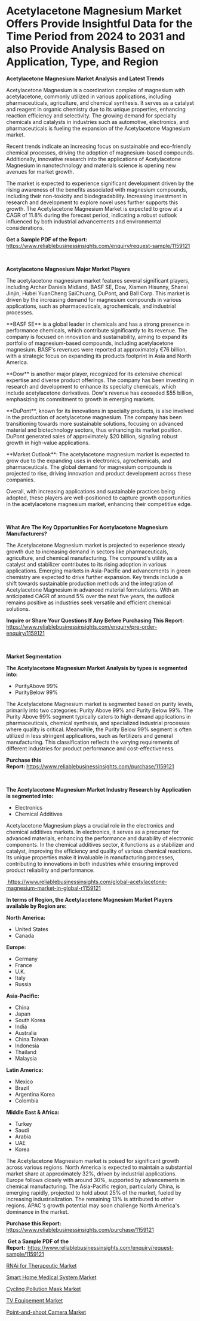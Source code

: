 <p><h1>Acetylacetone Magnesium Market Offers Provide Insightful Data for the Time Period from 2024 to 2031 and also Provide Analysis Based on Application, Type, and Region</h1></p><p><strong>Acetylacetone Magnesium Market Analysis and Latest Trends</strong></p>
<p><p>Acetylacetone Magnesium is a coordination complex of magnesium with acetylacetone, commonly utilized in various applications, including pharmaceuticals, agriculture, and chemical synthesis. It serves as a catalyst and reagent in organic chemistry due to its unique properties, enhancing reaction efficiency and selectivity. The growing demand for specialty chemicals and catalysts in industries such as automotive, electronics, and pharmaceuticals is fueling the expansion of the Acetylacetone Magnesium market.</p><p>Recent trends indicate an increasing focus on sustainable and eco-friendly chemical processes, driving the adoption of magnesium-based compounds. Additionally, innovative research into the applications of Acetylacetone Magnesium in nanotechnology and materials science is opening new avenues for market growth. </p><p>The market is expected to experience significant development driven by the rising awareness of the benefits associated with magnesium compounds, including their non-toxicity and biodegradability. Increasing investment in research and development to explore novel uses further supports this growth. The Acetylacetone Magnesium Market is expected to grow at a CAGR of 11.8% during the forecast period, indicating a robust outlook influenced by both industrial advancements and environmental considerations.</p></p>
<p><strong>Get a Sample PDF of the Report:&nbsp;</strong> <a href="https://www.reliablebusinessinsights.com/enquiry/request-sample/1159121?utm_campaign=1476&utm_medium=2&utm_source=Github&utm_content=ia&utm_term=11102024&utm_id=acetylacetone-magnesium">https://www.reliablebusinessinsights.com/enquiry/request-sample/1159121</a></p>
<p>&nbsp;</p>
<p><strong>Acetylacetone Magnesium Major Market Players</strong></p>
<p><p>The acetylacetone magnesium market features several significant players, including Archer Daniels Midland, BASF SE, Dow, Xiamen Hisunny, Shanxi Jinjin, Hubei YuanCheng SaiChuang, DuPont, and Ball Corp. This market is driven by the increasing demand for magnesium compounds in various applications, such as pharmaceuticals, agrochemicals, and industrial processes.</p><p>**BASF SE** is a global leader in chemicals and has a strong presence in performance chemicals, which contribute significantly to its revenue. The company is focused on innovation and sustainability, aiming to expand its portfolio of magnesium-based compounds, including acetylacetone magnesium. BASF's revenues were reported at approximately €76 billion, with a strategic focus on expanding its products footprint in Asia and North America.</p><p>**Dow** is another major player, recognized for its extensive chemical expertise and diverse product offerings. The company has been investing in research and development to enhance its specialty chemicals, which include acetylacetone derivatives. Dow's revenue has exceeded $55 billion, emphasizing its commitment to growth in emerging markets.</p><p>**DuPont**, known for its innovations in specialty products, is also involved in the production of acetylacetone magnesium. The company has been transitioning towards more sustainable solutions, focusing on advanced material and biotechnology sectors, thus enhancing its market position. DuPont generated sales of approximately $20 billion, signaling robust growth in high-value applications.</p><p>**Market Outlook**: The acetylacetone magnesium market is expected to grow due to the expanding uses in electronics, agrochemicals, and pharmaceuticals. The global demand for magnesium compounds is projected to rise, driving innovation and product development across these companies.</p><p>Overall, with increasing applications and sustainable practices being adopted, these players are well-positioned to capture growth opportunities in the acetylacetone magnesium market, enhancing their competitive edge.</p></p>
<p>&nbsp;</p>
<p><strong>What Are The Key Opportunities For Acetylacetone Magnesium Manufacturers?</strong></p>
<p><p>The Acetylacetone Magnesium market is projected to experience steady growth due to increasing demand in sectors like pharmaceuticals, agriculture, and chemical manufacturing. The compound's utility as a catalyst and stabilizer contributes to its rising adoption in various applications. Emerging markets in Asia-Pacific and advancements in green chemistry are expected to drive further expansion. Key trends include a shift towards sustainable production methods and the integration of Acetylacetone Magnesium in advanced material formulations. With an anticipated CAGR of around 5% over the next five years, the outlook remains positive as industries seek versatile and efficient chemical solutions.</p></p>
<p><strong>Inquire or Share Your Questions If Any Before Purchasing This Report:</strong> <a href="https://www.reliablebusinessinsights.com/enquiry/pre-order-enquiry/1159121?utm_campaign=1476&utm_medium=2&utm_source=Github&utm_content=ia&utm_term=11102024&utm_id=acetylacetone-magnesium">https://www.reliablebusinessinsights.com/enquiry/pre-order-enquiry/1159121</a></p>
<p>&nbsp;</p>
<p><strong>Market Segmentation</strong></p>
<p><strong>The Acetylacetone Magnesium Market Analysis by types is segmented into:</strong></p>
<p><ul><li>PurityAbove 99%</li><li>PurityBelow 99%</li></ul></p>
<p><p>The Acetylacetone Magnesium market is segmented based on purity levels, primarily into two categories: Purity Above 99% and Purity Below 99%. The Purity Above 99% segment typically caters to high-demand applications in pharmaceuticals, chemical synthesis, and specialized industrial processes where quality is critical. Meanwhile, the Purity Below 99% segment is often utilized in less stringent applications, such as fertilizers and general manufacturing. This classification reflects the varying requirements of different industries for product performance and cost-effectiveness.</p></p>
<p><strong>Purchase this Report:&nbsp;</strong><a href="https://www.reliablebusinessinsights.com/purchase/1159121?utm_campaign=1476&utm_medium=2&utm_source=Github&utm_content=ia&utm_term=11102024&utm_id=acetylacetone-magnesium">https://www.reliablebusinessinsights.com/purchase/1159121</a></p>
<p>&nbsp;</p>
<p><strong>The Acetylacetone Magnesium Market Industry Research by Application is segmented into:</strong></p>
<p><ul><li>Electronics</li><li>Chemical Additives</li></ul></p>
<p><p>Acetylacetone Magnesium plays a crucial role in the electronics and chemical additives markets. In electronics, it serves as a precursor for advanced materials, enhancing the performance and durability of electronic components. In the chemical additives sector, it functions as a stabilizer and catalyst, improving the efficiency and quality of various chemical reactions. Its unique properties make it invaluable in manufacturing processes, contributing to innovations in both industries while ensuring improved product reliability and performance.</p></p>
<p><a href="https://www.reliablebusinessinsights.com/global-acetylacetone-magnesium-market-in-global-r1159121?utm_campaign=1476&utm_medium=2&utm_source=Github&utm_content=ia&utm_term=11102024&utm_id=acetylacetone-magnesium">&nbsp;https://www.reliablebusinessinsights.com/global-acetylacetone-magnesium-market-in-global-r1159121</a></p>
<p><strong>In terms of Region, the Acetylacetone Magnesium Market Players available by Region are:</strong></p>
<p>
    <p> <strong> North America: </strong>
        <ul>
            <li>United States</li>
            <li>Canada</li>
        </ul>
        </p> 
    <p> <strong> Europe: </strong>
        <ul>
            <li>Germany</li>
            <li>France</li>
            <li>U.K.</li>
            <li>Italy</li>
            <li>Russia</li>
        </ul>
        </p> 
    <p> <strong> Asia-Pacific: </strong>
        <ul>
            <li>China</li>
            <li>Japan</li>
            <li>South Korea</li>
            <li>India</li>
            <li>Australia</li>
            <li>China Taiwan</li>
            <li>Indonesia</li>
            <li>Thailand</li>
            <li>Malaysia</li>
        </ul>
        </p> 
    <p> <strong> Latin America: </strong>
        <ul>
            <li>Mexico</li>
            <li>Brazil</li>
            <li>Argentina Korea</li>
            <li>Colombia</li>
        </ul>
        </p> 
    <p> <strong> Middle East & Africa: </strong>
        <ul>
            <li>Turkey</li>
            <li>Saudi</li>
            <li>Arabia</li>
            <li>UAE</li>
            <li>Korea</li>
        </ul>
    </p>
    </p>
<p><p>The Acetylacetone Magnesium market is poised for significant growth across various regions. North America is expected to maintain a substantial market share at approximately 32%, driven by industrial applications. Europe follows closely with around 30%, supported by advancements in chemical manufacturing. The Asia-Pacific region, particularly China, is emerging rapidly, projected to hold about 25% of the market, fueled by increasing industrialization. The remaining 13% is attributed to other regions. APAC's growth potential may soon challenge North America's dominance in the market.</p></p>
<p><strong>Purchase this Report: </strong><a href="https://www.reliablebusinessinsights.com/purchase/1159121?utm_campaign=1476&utm_medium=2&utm_source=Github&utm_content=ia&utm_term=11102024&utm_id=acetylacetone-magnesium">https://www.reliablebusinessinsights.com/purchase/1159121</a></p>
<p>&nbsp;<strong>Get a Sample PDF of the Report:&nbsp;&nbsp;</strong><a href="https://www.reliablebusinessinsights.com/enquiry/request-sample/1159121?utm_campaign=1476&utm_medium=2&utm_source=Github&utm_content=ia&utm_term=11102024&utm_id=acetylacetone-magnesium">https://www.reliablebusinessinsights.com/enquiry/request-sample/1159121</a></p>
<p><strong></strong></p>
<p><p><a href="https://www.linkedin.com/pulse/growth-opportunities-challenges-rnai-therapeutic-market-comprehensive-biudc?utm_campaign=1476&utm_medium=2&utm_source=Github&utm_content=ia&utm_term=11102024&utm_id=acetylacetone-magnesium">RNAi for Therapeutic Market</a></p><p><a href="https://www.linkedin.com/pulse/smart-home-medical-system-market-refracting-trends-consumer-oxqlc?utm_campaign=1476&utm_medium=2&utm_source=Github&utm_content=ia&utm_term=11102024&utm_id=acetylacetone-magnesium">Smart Home Medical System Market</a></p><p><a href="https://www.linkedin.com/pulse/evolution-cycling-pollution-mask-market-key-shifts-from-2024-n8cbc?utm_campaign=1476&utm_medium=2&utm_source=Github&utm_content=ia&utm_term=11102024&utm_id=acetylacetone-magnesium">Cycling Pollution Mask Market</a></p><p><a href="https://www.linkedin.com/pulse/tv-equipement-market-growth-outlook-from-2024-2031-projecting-e0lac?utm_campaign=1476&utm_medium=2&utm_source=Github&utm_content=ia&utm_term=11102024&utm_id=acetylacetone-magnesium">TV Equipement Market</a></p><p><a href="https://www.linkedin.com/pulse/global-point-and-shoot-camera-market-opportunities-challenges2024-kru2c?utm_campaign=1476&utm_medium=2&utm_source=Github&utm_content=ia&utm_term=11102024&utm_id=acetylacetone-magnesium">Point-and-shoot Camera Market</a></p></p>